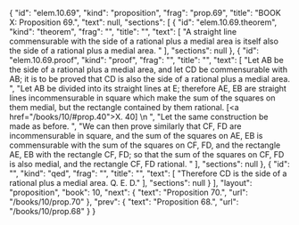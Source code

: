 {
  "id": "elem.10.69",
  "kind": "proposition",
  "frag": "prop.69",
  "title": "BOOK X: Proposition 69.",
  "text": null,
  "sections": [
    {
      "id": "elem.10.69.theorem",
      "kind": "theorem",
      "frag": "",
      "title": "",
      "text": [
        "A straight line commensurable with the side of a rational plus a medial area is itself also the side of a rational plus a medial area. "
      ],
      "sections": null
    },
    {
      "id": "elem.10.69.proof",
      "kind": "proof",
      "frag": "",
      "title": "",
      "text": [
        "Let AB be the side of a rational plus a medial area, and let CD be commensurable with AB; it is to be proved that CD is also the side of a rational plus a medial area. ",
        "Let AB be divided into its straight lines at E; therefore AE, EB are straight lines incommensurable in square which make the sum of the squares on them medial, but the rectangle contained by them rational. [<a href=\"/books/10/#prop.40\">X. 40</a>] \n      ",
        "Let the same construction be made as before. ",
        "We can then prove similarly that CF, FD are incommensurable in square, and the sum of the squares on AE, EB is commensurable with the sum of the squares on CF, FD, and the rectangle AE, EB with the rectangle CF, FD; so that the sum of the squares on CF, FD is also medial, and the rectangle CF, FD rational. "
      ],
      "sections": null
    },
    {
      "id": "",
      "kind": "qed",
      "frag": "",
      "title": "",
      "text": [
        "Therefore CD is the side of a rational plus a medial area. Q. E. D."
      ],
      "sections": null
    }
  ],
  "layout": "proposition",
  "book": 10,
  "next": {
    "text": "Proposition 70.",
    "url": "/books/10/prop.70"
  },
  "prev": {
    "text": "Proposition 68.",
    "url": "/books/10/prop.68"
  }
}
